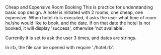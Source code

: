 Cheap and Expensive Room Booking
This is practice for understanding basic oop design.
A hotel is initiated with 2 rooms, one cheap, one expensive.
When hotel.rb is executed, it asks the user what time of room he/she would like to book, and the date.
If on that date the hotel is not booked, it will display 'success', otherwise 'not available'.

Currently it is set to ask the user 3 times, and dates are strings.

In irb, the file can be opened with require './hotel.rb'.
